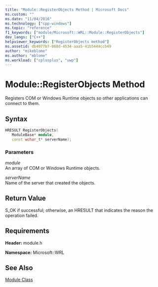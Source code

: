 ```yaml
---
title: "Module::RegisterObjects Method | Microsoft Docs"
ms.custom: ""
ms.date: "11/04/2016"
ms.technology: ["cpp-windows"]
ms.topic: "reference"
f1_keywords: ["module/Microsoft::WRL::Module::RegisterObjects"]
dev_langs: ["C++"]
helpviewer_keywords: ["RegisterObjects method"]
ms.assetid: db4077b7-068d-4534-aaa5-41b5444ccb49
author: "mikeblome"
ms.author: "mblome"
ms.workload: ["cplusplus", "uwp"]
---
```

# Module::RegisterObjects Method
Registers COM or Windows Runtime objects so other applications can connect to them.  
  
## Syntax  
  
```cpp  
HRESULT RegisterObjects(  
   ModuleBase* module,   
   const wchar_t* serverName);  
```  
  
### Parameters  
 *module*  
 An array of COM or Windows Runtime objects.  
  
 *serverName*  
 Name of the server that created the objects.  
  
## Return Value  
 S_OK if successful; otherwise, an HRESULT that indicates the reason the operation failed.  
  
## Requirements  
 **Header:** module.h  
  
 **Namespace:** Microsoft::WRL
 
## See Also
[Module Class](../windows/module-class.md)